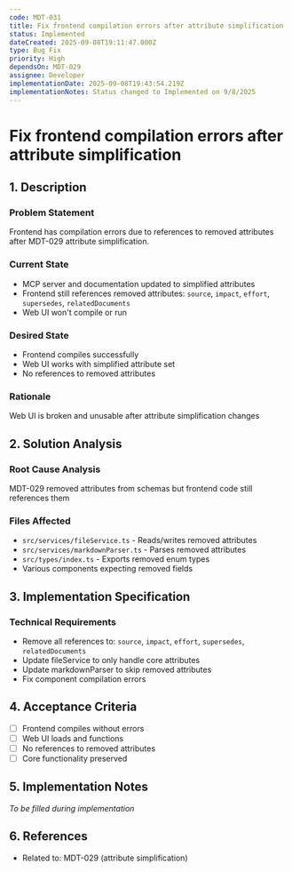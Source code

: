 ```yaml
---
code: MDT-031
title: Fix frontend compilation errors after attribute simplification
status: Implemented
dateCreated: 2025-09-08T19:11:47.000Z
type: Bug Fix
priority: High
dependsOn: MDT-029
assignee: Developer
implementationDate: 2025-09-08T19:43:54.219Z
implementationNotes: Status changed to Implemented on 9/8/2025
---
```








# Fix frontend compilation errors after attribute simplification

## 1. Description

### Problem Statement
Frontend has compilation errors due to references to removed attributes after MDT-029 attribute simplification.

### Current State
- MCP server and documentation updated to simplified attributes
- Frontend still references removed attributes: `source`, `impact`, `effort`, `supersedes`, `relatedDocuments`
- Web UI won't compile or run

### Desired State
- Frontend compiles successfully
- Web UI works with simplified attribute set
- No references to removed attributes

### Rationale
Web UI is broken and unusable after attribute simplification changes

## 2. Solution Analysis

### Root Cause Analysis
MDT-029 removed attributes from schemas but frontend code still references them

### Files Affected
- `src/services/fileService.ts` - Reads/writes removed attributes
- `src/services/markdownParser.ts` - Parses removed attributes
- `src/types/index.ts` - Exports removed enum types
- Various components expecting removed fields

## 3. Implementation Specification

### Technical Requirements
- Remove all references to: `source`, `impact`, `effort`, `supersedes`, `relatedDocuments`
- Update fileService to only handle core attributes
- Update markdownParser to skip removed attributes
- Fix component compilation errors

## 4. Acceptance Criteria
- [ ] Frontend compiles without errors
- [ ] Web UI loads and functions
- [ ] No references to removed attributes
- [ ] Core functionality preserved

## 5. Implementation Notes
*To be filled during implementation*

## 6. References
- Related to: MDT-029 (attribute simplification)
